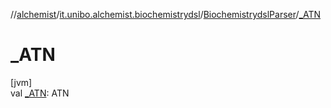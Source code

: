 //[alchemist](../../../index.md)/[it.unibo.alchemist.biochemistrydsl](../index.md)/[BiochemistrydslParser](index.md)/[_ATN](_-a-t-n.md)

# _ATN

[jvm]\
val [_ATN](_-a-t-n.md): ATN
